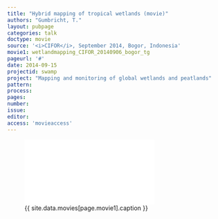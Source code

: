 ```yaml
---
title: "Hybrid mapping of tropical wetlands (movie)"
authors: "Gumbricht, T."
layout: pubpage
categories: talk
doctype: movie
source: '<i>CIFOR</i>, September 2014, Bogor, Indonesia'
movie1: wetlandmapping_CIFOR_20140906_bogor_tg
pageurl: '#'
date: 2014-09-15
projectid: swamp
project: "Mapping and monitoring of global wetlands and peatlands"
pattern:
process:
pages:
number:
issue:
editor:
access: 'movieaccess'
---
```

<figure>
<iframe src="{{ site.commonurl }}/movies/{{ site.data.movies[page.movie1].file }}" width="{{ site.data.movies[page.movie1].width }}" height="{{ site.data.movies[page.movie1].height }}" frameborder="0">
</iframe>
<figcaption> {{ site.data.movies[page.movie1].caption }} </figcaption>
</figure>

